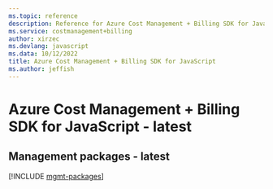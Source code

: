 ```yaml
---
ms.topic: reference
description: Reference for Azure Cost Management + Billing SDK for JavaScript
ms.service: costmanagement+billing
author: xirzec
ms.devlang: javascript
ms.data: 10/12/2022
title: Azure Cost Management + Billing SDK for JavaScript
ms.author: jeffish
---
```

# Azure Cost Management + Billing SDK for JavaScript - latest

## Management packages - latest
[!INCLUDE [mgmt-packages](cost-management-+-billing-mgmt-index.md)]